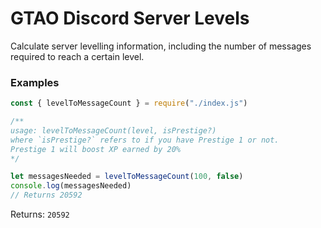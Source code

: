 # GTAO Discord Server Levels
Calculate server levelling information, including the number of messages required to reach a certain level.


### Examples
```js
const { levelToMessageCount } = require("./index.js")

/**
usage: levelToMessageCount(level, isPrestige?)
where `isPrestige?` refers to if you have Prestige 1 or not.
Prestige 1 will boost XP earned by 20%
*/

let messagesNeeded = levelToMessageCount(100, false)
console.log(messagesNeeded)
// Returns 20592
```
Returns: `20592`
